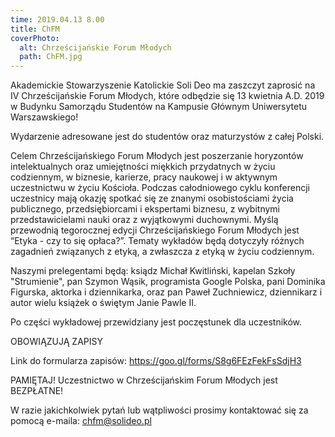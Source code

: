 ```yaml
---
time: 2019.04.13 8.00
title: ChFM
coverPhoto:
  alt: Chrześcijańskie Forum Młodych
  path: ChFM.jpg
---
```

Akademickie Stowarzyszenie Katolickie Soli Deo ma zaszczyt zaprosić na IV Chrześcijańskie Forum Młodych, które odbędzie się 13 kwietnia A.D. 2019  w Budynku Samorządu Studentów na Kampusie Głównym Uniwersytetu Warszawskiego!

Wydarzenie adresowane jest do studentów oraz maturzystów z całej Polski.

Celem Chrześcijańskiego Forum Młodych jest poszerzanie horyzontów intelektualnych oraz umiejętności miękkich przydatnych w życiu codziennym, w biznesie, karierze, pracy naukowej i w aktywnym uczestnictwu w życiu Kościoła. 
Podczas całodniowego cyklu konferencji uczestnicy mają okazję spotkać się ze znanymi osobistościami życia publicznego, przedsiębiorcami i ekspertami biznesu, z wybitnymi przedstawicielami nauki oraz z wyjątkowymi duchownymi. 
Myślą przewodnią tegorocznej edycji Chrześcijańskiego Forum Młodych jest “Etyka - czy to się opłaca?”. Tematy wykładów będą dotyczyły różnych zagadnień związanych z etyką, a zwłaszcza z etyką w życiu codziennym. 

Naszymi prelegentami będą: ksiądz Michał Kwitliński, kapelan Szkoły "Strumienie", pan Szymon Wąsik, programista Google Polska, pani Dominika Figurska, aktorka i dziennikarka, oraz pan Paweł Zuchniewicz, dziennikarz i autor wielu książek o świętym Janie Pawle II.

Po części wykładowej przewidziany jest poczęstunek dla uczestników.

OBOWIĄZUJĄ ZAPISY

Link do formularza zapisów: https://goo.gl/forms/S8g6FEzFekFsSdjH3

PAMIĘTAJ! Uczestnictwo w Chrześcijańskim Forum Młodych jest BEZPŁATNE!

W razie jakichkolwiek pytań lub wątpliwości prosimy kontaktować się za pomocą e-maila: chfm@solideo.pl